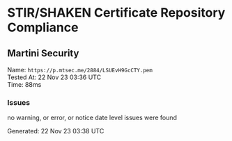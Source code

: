 # STIR/SHAKEN Certificate Repository Compliance

## Martini Security

Name: `https://p.mtsec.me/2884/LSUEvH9GcCTY.pem`\
Tested At: 22 Nov 23 03:36 UTC\
Time: 88ms

### Issues

no warning, or error, or notice date level issues were found

Generated: 22 Nov 23 03:38 UTC